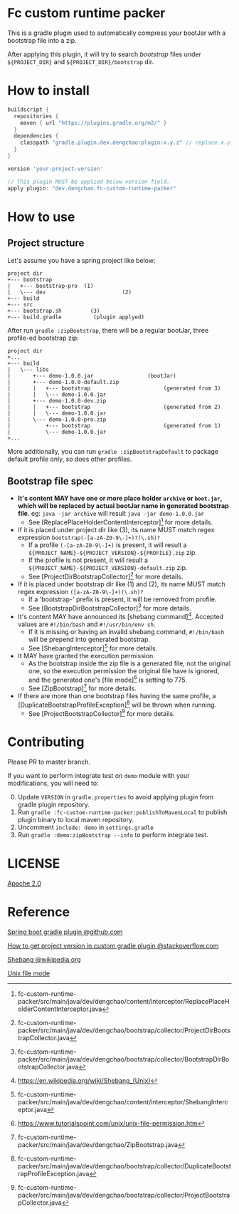# Fc custom runtime packer

This is a gradle plugin used to automatically compress your bootJar with a bootstrap file into a zip.

After applying this plugin, it will try to search _bootstrap_ files under `${PROJECT_DIR}` and `${PROJECT_DIR}/bootstrap` dir.


# How to install

```groovy
buildscript {
  repositories {
    maven { url "https://plugins.gradle.org/m2/" }
  }
  dependencies {
    classpath "gradle.plugin.dev.dengchao:plugin:x.y.z" // replace x.y.z with actual version of this plugin
  }
}

version 'your-project-version'

// This plugin MUST be applied below version field.
apply plugin: "dev.dengchao.fc-custom-runtime-packer"
```


# How to use

## Project structure

Let's assume you have a spring project like below:
```
project dir
+--- bootstrap
|   +--- bootstrap-pro  (1)
|   \--- dev                        (2)
+--- build
+--- src
+--- bootstrap.sh         (3)
+--- build.gradle          (plugin applyed)
```

After run `gradle :zipBootstrap`, there will be a regular bootJar, three profile-ed bootstrap zip:
```
project dir
+...
+--- build
|   \--- libs
|       +--- demo-1.0.0.jar                 (bootJar)
|       +--- demo-1.0.0-default.zip
|       |   +--- bootstrap                       (generated from 3) 
|       |   \--- demo-1.0.0.jar
|       +--- demo-1.0.0-dev.zip
|       |   +--- bootstrap                       (generated from 2) 
|       |   \--- demo-1.0.0.jar
|       \--- demo-1.0.0-pro.zip
|           +--- bootstrap                       (generated from 1) 
|           \--- demo-1.0.0.jar
+...
``` 
More additionally, you can run `gradle :zipBootstrapDefault` to package default profile only, so does other profiles.

## Bootstrap file spec

+ **It's content MAY have one or more place holder `archive` or `boot.jar`, which will be replaced by actual bootJar name 
       in generated bootstrap file**. eg: `java -jar archive` will result `java -jar demo-1.0.0.jar`
    + See [ReplacePlaceHolderContentInterceptor][^ReplacePlaceHolderContentInterceptor] for more details.
+ If it is placed under project dir like (3), its name MUST match regex expression `bootstrap(-[a-zA-Z0-9\-]+)?(\.sh)?`
    + If a profile `(-[a-zA-Z0-9\-]+)` is present, it will result a `${PROJECT_NAME}-${PROJECT_VERSION}-${PROFILE}.zip` zip.  
    + If the profile is not present,  it will result a `${PROJECT_NAME}-${PROJECT_VERSION}-default.zip` zip.
    + See [ProjectDirBootstrapCollector][^ProjectDirBootstrapCollector] for more details.
+ If it is placed under bootstrap dir like (1) and (2), its name MUST match regex expression `([a-zA-Z0-9\-]+)(\.sh)?`    
    + If a 'bootstrap-' prefix is present, it will be removed from profile.
    + See [BootstrapDirBootstrapCollector][^BootstrapDirBootstrapCollector] for more details.
+ It's content MAY have announced its [shebang command][^Shebang @wikipedia.org]. Accepted values are `#!/bin/bash` and 
    `#!/usr/bin/env sh`.
    + If it is missing or having an invalid shebang command, `#!/bin/bash` will be prepend into generated bootstrap.    
    + See [ShebangInterceptor][^ShebangInterceptor] for more details.
+ It MAY have granted the execution permission.
    + As the bootstrap inside the zip file is a generated file, not the original one, so the execution permission 
    the original file have is ignored, and the generated one's [file mode][^Unix file mode] is setting to 775. 
    + See [ZipBootstrap][^ZipBootstrap] for more details.
+ If there are more than one bootstrap files having the same profile, 
    a [DuplicateBootstrapProfileException][^DuplicateBootstrapProfileException] will be thrown when running.
    + See [ProjectBootstrapCollector][^ProjectBootstrapCollector] for more details.


# Contributing

Please PR to master branch.

If you want to perform integrate test on `demo` module with your modifications, you will need to:

0. Update `VERSION` in `gradle.properties` to avoid applying plugin from gradle plugin repository.
0. Run `gradle :fc-custom-runtime-packer:publishToMavenLocal` to publish plugin binary to local maven repository.
0. Uncomment `include: demo` in `settings.gradle`
0. Run `gradle :demo:zipBootstrap --info` to perform integrate test.

# LICENSE

[Apache 2.0](LICENSE)


# Reference

[Spring boot gradle plugin @github.com](https://github.com/spring-projects/spring-boot/tree/master/spring-boot-project/spring-boot-tools/spring-boot-gradle-plugin)

[How to get project version in custom gradle plugin @stackoverflow.com](https://stackoverflow.com/questions/13198358/how-to-get-project-version-in-custom-gradle-plugin)

[Shebang @wikipedia.org](https://en.wikipedia.org/wiki/Shebang_(Unix))

[Unix file mode](https://www.tutorialspoint.com/unix/unix-file-permission.htm)



[^ReplacePlaceHolderContentInterceptor]:fc-custom-runtime-packer/src/main/java/dev/dengchao/content/interceptor/ReplacePlaceHolderContentInterceptor.java
[^ProjectDirBootstrapCollector]:fc-custom-runtime-packer/src/main/java/dev/dengchao/bootstrap/collector/ProjectDirBootstrapCollector.java
[^BootstrapDirBootstrapCollector]:fc-custom-runtime-packer/src/main/java/dev/dengchao/bootstrap/collector/BootstrapDirBootstrapCollector.java
[^ShebangInterceptor]:fc-custom-runtime-packer/src/main/java/dev/dengchao/content/interceptor/ShebangInterceptor.java
[^ZipBootstrap]:fc-custom-runtime-packer/src/main/java/dev/dengchao/ZipBootstrap.java
[^Unix file mode]:https://www.tutorialspoint.com/unix/unix-file-permission.htm
[^DuplicateBootstrapProfileException]:fc-custom-runtime-packer/src/main/java/dev/dengchao/bootstrap/collector/DuplicateBootstrapProfileException.java
[^ProjectBootstrapCollector]:fc-custom-runtime-packer/src/main/java/dev/dengchao/bootstrap/collector/ProjectBootstrapCollector.java
[^Shebang @wikipedia.org]:https://en.wikipedia.org/wiki/Shebang_(Unix)
